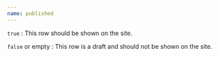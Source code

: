 ```yaml
---
name: published
---
```

`true`
: This row should be shown on the site.

`false` or empty
: This row is a draft and should not be shown on the site.